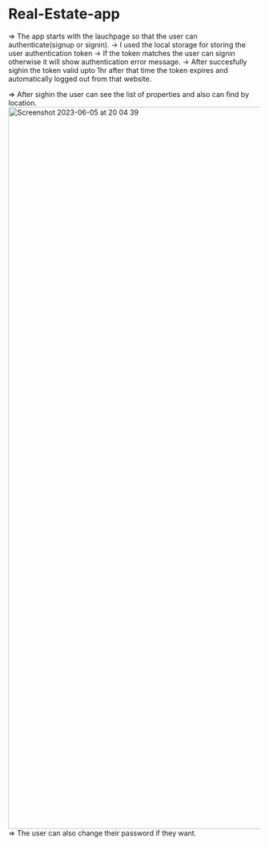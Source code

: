 # Real-Estate-app
=> The app starts with the lauchpage so that the user can authenticate(signup or signin).
    -> I used the local storage for storing the user authentication token
    -> If the token matches the user can signin otherwise it will show authentication error message.
    -> After succesfully sighin the token valid upto 1hr after that time the token expires and automatically logged out from that website.
    
=> After sighin the user can see the list of properties and also can find by location.
<img width="1440" alt="Screenshot 2023-06-05 at 20 04 39" src="https://github.com/satyachiratla/Real-Estate-app/assets/73630108/7460c63d-d745-41c8-9447-324b4646e022">
=> The user can also change their password if they want.
